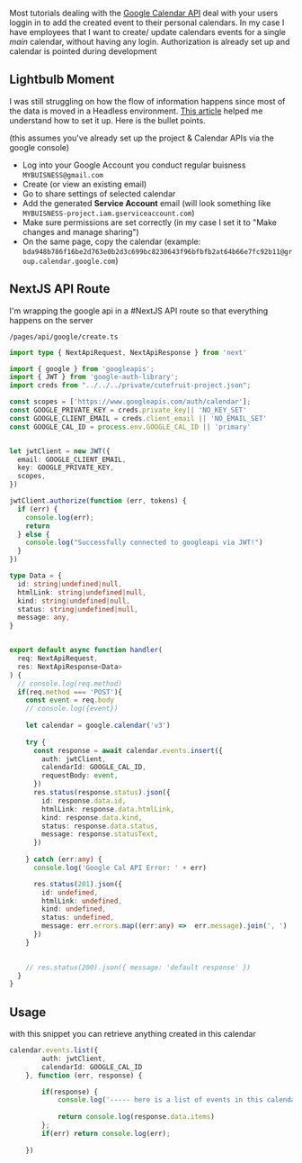 Most tutorials dealing with the [Google Calendar API](https://developers.google.com/calendar/api/quickstart/nodejs) deal with your users loggin in to add the created event to their personal calendars. In my case I have employees that I want to create/ update calendars events for a single *main* calendar, without having any login. Authorization is already set up and calendar is pointed during development


## Lightbulb Moment

I was still struggling on how the flow of information happens since most of the data is moved in a Headless environment. [This article](https://zappysys.com/api/integration-hub/google-calendar-connector/help/authentication/ServiceAccount#:~:text=Copy%20the%20email%20address%20of%20your%20service%20account,On%20the%20left%2C%20find%20the%20%22My%20calendars%22%20section.) helped me understand how to set it up. Here is the bullet points.

(this assumes you've already set up the project & Calendar APIs via the google console)

- Log into your Google Account you conduct regular buisness `MYBUISNESS@gmail.com`
- Create (or view an existing email)
- Go to share settings of selected calendar 
- Add the generated **Service Account** email (will look something like `MYBUISNESS-project.iam.gserviceaccount.com`)
- Make sure permissions are set correctly (in my case I set it to "Make changes and manage sharing")
- On the same page, copy the calendar  (example: `bda948b786f16be2d763e0b2d3c699bc8230643f96bfbfb2at64b66e7fc92b11@group.calendar.google.com`)

## NextJS API Route

I'm wrapping the google api in a #NextJS API route so that everything happens on the server

`/pages/api/google/create.ts`
```ts
import type { NextApiRequest, NextApiResponse } from 'next'

import { google } from 'googleapis';
import { JWT } from 'google-auth-library';
import creds from "../../../private/cutefruit-project.json";

const scopes = ['https://www.googleapis.com/auth/calendar'];
const GOOGLE_PRIVATE_KEY = creds.private_key|| 'NO_KEY_SET'
const GOOGLE_CLIENT_EMAIL = creds.client_email || 'NO_EMAIL_SET'
const GOOGLE_CAL_ID = process.env.GOOGLE_CAL_ID || 'primary'


let jwtClient = new JWT({
  email: GOOGLE_CLIENT_EMAIL,
  key: GOOGLE_PRIVATE_KEY,
  scopes,
})

jwtClient.authorize(function (err, tokens) {
  if (err) {
    console.log(err);
    return
  } else {
    console.log("Successfully connected to googleapi via JWT!")
  }
})

type Data = {
  id: string|undefined|null,
  htmlLink: string|undefined|null,
  kind: string|undefined|null,
  status: string|undefined|null,
  message: any,
}


export default async function handler(
  req: NextApiRequest,
  res: NextApiResponse<Data>
) {
  // console.log(req.method)
  if(req.method === 'POST'){
    const event = req.body
    // console.log({event})
    
    let calendar = google.calendar('v3')
    
    try {
      const response = await calendar.events.insert({
        auth: jwtClient,
        calendarId: GOOGLE_CAL_ID,
        requestBody: event,
      })
      res.status(response.status).json({ 
        id: response.data.id,
        htmlLink: response.data.htmlLink, 
        kind: response.data.kind,
        status: response.data.status,
        message: response.statusText, 
      })
      
    } catch (err:any) {
      console.log('Google Cal API Error: ' + err)

      res.status(201).json({ 
        id: undefined,
        htmlLink: undefined, 
        kind: undefined,
        status: undefined,
        message: err.errors.map((err:any) =>  err.message).join(', ') 
      })
    }
    

    // res.status(200).json({ message: 'default response' })
  }
}

```

## Usage

with this snippet you can retrieve anything created in this calendar

```ts
calendar.events.list({
		auth: jwtClient,
		calendarId: GOOGLE_CAL_ID
	}, function (err, response) {

		if(response) {
			console.log('----- here is a list of events in this calendar ---- ');
			
			return console.log(response.data.items)
		};
		if(err) return console.log(err);
		
	})
```